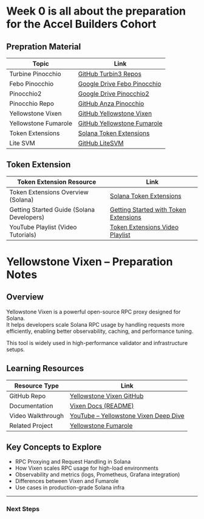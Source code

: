# Week 0 is all about the preparation for the Accel Builders Cohort 

## Prepration Material

| Topic                   | Link                                                                                     |
|-------------------------|------------------------------------------------------------------------------------------|
| Turbine Pinocchio       | [GitHub Turbin3 Repos](https://github.com/orgs/Turbin3/repositories)                    |
| Febo Pinocchio          | [Google Drive Febo Pinocchio](https://drive.google.com/file/d/112HnPyoiU1OdT8Oymoi1nSnLPVpx73aa/view?usp=sharing) |
| Pinocchio2              | [Google Drive Pinocchio2](https://drive.google.com/file/d/1mWt4PtWTBc66BzAUCVYhYdDGDNpWX9D4/view) |
| Pinocchio Repo          | [GitHub Anza Pinocchio](https://github.com/anza-xyz/pinocchio)                          |
| Yellowstone Vixen       | [GitHub Yellowstone Vixen](https://github.com/rpcpool/yellowstone-vixen)                |
| Yellowstone Fumarole    | [GitHub Yellowstone Fumarole](https://github.com/rpcpool/yellowstone-fumarole/tree/65dc0e6ff823b133811c485ee1c8ea6b26902fe8) |
| Token Extensions        | [Solana Token Extensions](https://solana.com/solutions/token-extensions)                 |
| Lite SVM                | [GitHub LiteSVM](https://github.com/LiteSVM/litesvm)                                    |


## Token Extension
| Token Extension Resource                    | Link                                                                                                           |
|---------------------------------------------|-------------------------------------------------------------------------------------------------------         |
| Token Extensions Overview (Solana)          |  [Solana Token Extensions](https://solana.com/solutions/token-extensions)                                       |
| Getting Started Guide (Solana Developers)   | [Getting Started with Token Extensions](https://solana.com/developers/guides/token-extensions/getting-started) |
| YouTube Playlist (Video Tutorials)          | [Token Extensions Video Playlist](https://www.youtube.com/playlist?list=PLilwLeBwGuK6imBuGLSLmzMEyj6yVHGDO)    |


# Yellowstone Vixen – Preparation Notes

## Overview
Yellowstone Vixen is a powerful open-source RPC proxy designed for Solana.  
It helps developers scale Solana RPC usage by handling requests more efficiently, enabling better observability, caching, and performance tuning.  

This tool is widely used in high-performance validator and infrastructure setups.  

## Learning Resources  

| Resource Type       | Link                                                                                         |
|---------------------|----------------------------------------------------------------------------------------------|
| GitHub Repo         | [Yellowstone Vixen GitHub](https://github.com/rpcpool/yellowstone-vixen)                     |
| Documentation       | [Vixen Docs (README)](https://github.com/rpcpool/yellowstone-vixen/blob/main/README.md)      |
| Video Walkthrough   | [YouTube – Yellowstone Vixen Deep Dive](https://www.youtube.com/watch?v=8vh38ky_69U)         |
| Related Project     | [Yellowstone Fumarole](https://github.com/rpcpool/yellowstone-fumarole)                      |

## Key Concepts to Explore
- RPC Proxying and Request Handling in Solana  
- How Vixen scales RPC usage for high-load environments  
- Observability and metrics (logs, Prometheus, Grafana integration)  
- Differences between Vixen and Fumarole  
- Use cases in production-grade Solana infra  

---

### Next Steps
